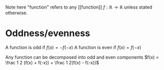 Note here "function" refers to any [[function]] $f:\mathbb R \to \mathbb R$ unless stated otherwise.
# Oddness/evenness
A function is odd if $f(x) = -f(-x)$ 
A function is even if $f(x) = f(-x)$

Any function can be decomposed into odd and even components
$f(x) = \frac 1 2 (f(x) + f(-x)) + \frac 1 2(f(x) - f(-x))$
